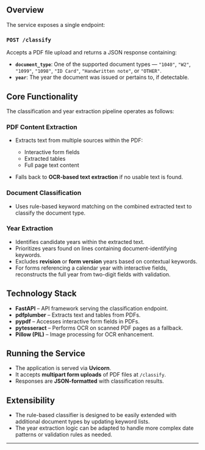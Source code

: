 ## Overview

The service exposes a single endpoint:

### `POST /classify`

Accepts a PDF file upload and returns a JSON response containing:

* **`document_type`**: One of the supported document types — `"1040"`, `"W2"`, `"1099"`, `"1098"`, `"ID Card"`, `"Handwritten note"`, or `"OTHER"`.
* **`year`**: The year the document was issued or pertains to, if detectable.

## Core Functionality

The classification and year extraction pipeline operates as follows:

### PDF Content Extraction

* Extracts text from multiple sources within the PDF:

  * Interactive form fields
  * Extracted tables
  * Full page text content
* Falls back to **OCR-based text extraction** if no usable text is found.

### Document Classification

* Uses rule-based keyword matching on the combined extracted text to classify the document type.

### Year Extraction

* Identifies candidate years within the extracted text.
* Prioritizes years found on lines containing document-identifying keywords.
* Excludes **revision** or **form version** years based on contextual keywords.
* For forms referencing a calendar year with interactive fields, reconstructs the full year from two-digit fields with validation.

## Technology Stack

* **FastAPI** – API framework serving the classification endpoint.
* **pdfplumber** – Extracts text and tables from PDFs.
* **pypdf** – Accesses interactive form fields in PDFs.
* **pytesseract** – Performs OCR on scanned PDF pages as a fallback.
* **Pillow (PIL)** – Image processing for OCR enhancement.

## Running the Service

* The application is served via **Uvicorn**.
* It accepts **multipart form uploads** of PDF files at `/classify`.
* Responses are **JSON-formatted** with classification results.

## Extensibility

* The rule-based classifier is designed to be easily extended with additional document types by updating keyword lists.
* The year extraction logic can be adapted to handle more complex date patterns or validation rules as needed.

---
